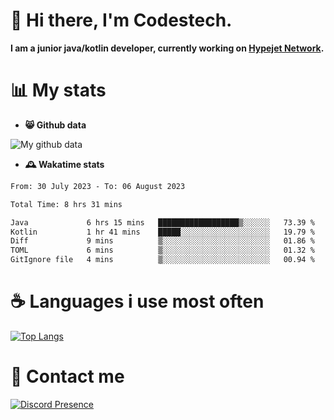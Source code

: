 # 👋 Hi there, I'm Codestech.
**I am a junior java/kotlin developer, currently working on [Hypejet Network](https://github.com/Hypejet).**

# 📊 My stats
- **😸 Github data**

![My github data](https://github-readme-stats.vercel.app/api?username=Codestech1&count_private=true&include_all_commits=true&theme=codeSTACKr)

- **🕰️ Wakatime stats**
<!--START_SECTION:waka-->

```txt
From: 30 July 2023 - To: 06 August 2023

Total Time: 8 hrs 31 mins

Java             6 hrs 15 mins   ██████████████████▒░░░░░░   73.39 %
Kotlin           1 hr 41 mins    █████░░░░░░░░░░░░░░░░░░░░   19.79 %
Diff             9 mins          ▒░░░░░░░░░░░░░░░░░░░░░░░░   01.86 %
TOML             6 mins          ▒░░░░░░░░░░░░░░░░░░░░░░░░   01.32 %
GitIgnore file   4 mins          ▒░░░░░░░░░░░░░░░░░░░░░░░░   00.94 %
```

<!--END_SECTION:waka-->

# ☕ Languages i use most often
[![Top Langs](https://github-readme-stats.vercel.app/api/top-langs/?username=Codestech1&layout=compact&langs_count=8&exclude_repo=window5000.github.io&theme=codeSTACKr)](https://github.com/anuraghazra/github-readme-stats)

# 💬 Contact me
[![Discord Presence](https://lanyard.cnrad.dev/api/650718742157852740)](https://discord.com/users/650718742157852740)
</br>
